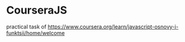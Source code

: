# CourseraJS
practical task of https://www.coursera.org/learn/javascript-osnovy-i-funktsii/home/welcome
